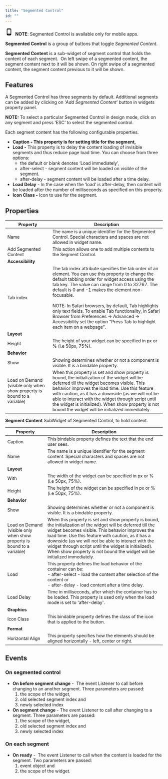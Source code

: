 ```yaml
---
title: "Segmented Control"
id: ""
---
```


![](/learn/assets/phone.png)  **NOTE**: Segmented Control is available only for mobile apps.

**Segmented Control** is a group of buttons that toggle _Segmented Content_.

**Segmented Content** is a sub-widget of segment control that holds the content of each segment.  On left swipe of a segmented content, the segment content next to it will be shown. On right swipe of a segmented content, the segment content previous to it will be shown.

## Features

A Segmented Control has three segments by default. Additional segments can be added by clicking on ‘_Add Segmented Content_’ button in widgets property panel.

**NOTE:** To select a particular Segmented Control in design mode, click on any segment and press ‘ESC’ to select the segmented control.

Each segment content has the following configurable properties.

- ****Caption** - This property is for setting title for the segment,**
- **Load -** This property is to delay the content loading of invisible segments and thus reduce page load time. You can choose from three options:
    - the default or blank denotes ‘Load immediately’,  
    - after-select - segment content will be loaded on visible of the segment. 
    - after-delay - segment content will be loaded after a time delay.
- **Load Delay** - In the case when the ‘load’ is after-delay, then content will be loaded after the number of milliseconds as specified on this property.
- **Icon Class -** Icon to use for the segment.

## Properties

| **Property** | **Description** |
| --- | --- |
| Name | The name is a unique identifier for the Segmented Control. Special characters and spaces are not allowed in widget name. |
| Add Segmented Content | This action allows one to add multiple contents to the Segment Control. |
| **Accessibility** |
| Tab index | The tab index attribute specifies the tab order of an element. You can use this property to change the default tabbing order for widget access using the tab key. The value can range from 0 to 32767. The default is 0 and -1 makes the element non-focusable. <br> <br> NOTE: In Safari browsers, by default, Tab highlights only text fields. To enable Tab functionality, in Safari Browser from Preferences -> Advanced -> Accessibility set the option "Press Tab to highlight each item on a webpage". |
| **Layout** |
| Height | The height of your widget can be specified in px or % (i.e 50px, 75%). |
| **Behavior** |
| Show | Showing determines whether or not a component is visible. It is a bindable property. |
| Load on Demand (visible only when show property is bound to a variable) | When this property is set and show property is bound, the initialization of the widget will be deferred till the widget becomes visible. This behavior improves the load time. Use this feature with caution, as it has a downside (as we will not be able to interact with the widget through script until the widget is initialized). When show property is not bound the widget will be initialized immediately. |

**Segment Content** SubWidget of Segmented Control, to hold content.

| **Property** | **Description** |
| --- | --- |
| Caption | This bindable property defines the text that the end user sees. |
| Name | The name is a unique identifier for the segment content. Special characters and spaces are not allowed in widget name. |
| **Layout** |
| With | The width of the widget can be specified in px or % (i.e 50px, 75%). |
| Height | The height of the widget can be specified in px or % (i.e 50px, 75%). |
| **Behavior** |
| Show | Showing determines whether or not a component is visible. It is a bindable property. |
| Load on Demand (visible only when show property is bound to a variable) | When this property is set and show property is bound, the initialization of the widget will be deferred till the widget becomes visible. This behavior improves the load time. Use this feature with caution, as it has a downside (as we will not be able to interact with the widget through script until the widget is initialized). When show property is not bound the widget will be initialized immediately. |
| Load | This property defines the load behavior of the container can be: <br> - after-select - load the content after selection of the content or <br> - after-delay - load content after a time delay.  |
| Load Delay | Time in milliseconds, after which the container has to be loaded. This property is used only when the load mode is set to 'after-delay'. |
| **Graphics** |
| Icon Class | This bindable property defines the class of the icon that is applied to the button. |
| **Format** |
| Horizontal Align | This property specifies how the elements should be aligned horizontally - left, center or right. |

## Events

### On segmented control

- **On before segment change** -  The event Listener to call before changing to an another segment. Three parameters are passed:
    1. the scope of the widget,
    2. old selected segment index and
    3. newly selected index
- **On segment change** - The event Listener to call after changing to a segment. Three parameters are passed:
    1. the scope of the widget,
    2. old selected segment index and
    3. newly selected index

### On each segment

- **On ready** -  The event Listener to call when the content is loaded for the segment. Two parameters are passed:
    1. event object and
    2. the scope of the widget.

